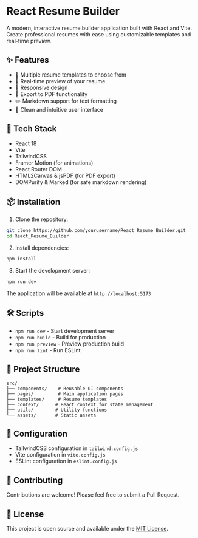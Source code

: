 # React Resume Builder

A modern, interactive resume builder application built with React and Vite. Create professional resumes with ease using customizable templates and real-time preview.

## ✨ Features

- 📝 Multiple resume templates to choose from
- 🎨 Real-time preview of your resume
- 📱 Responsive design
- 💾 Export to PDF functionality
- ✏️ Markdown support for text formatting
- 🎯 Clean and intuitive user interface

## 🚀 Tech Stack

- React 18
- Vite
- TailwindCSS
- Framer Motion (for animations)
- React Router DOM
- HTML2Canvas & jsPDF (for PDF export)
- DOMPurify & Marked (for safe markdown rendering)

## 📦 Installation

1. Clone the repository:
```bash
git clone https://github.com/yourusername/React_Resume_Builder.git
cd React_Resume_Builder
```

2. Install dependencies:
```bash
npm install
```

3. Start the development server:
```bash
npm run dev
```

The application will be available at `http://localhost:5173`

## 🛠️ Scripts

- `npm run dev` - Start development server
- `npm run build` - Build for production
- `npm run preview` - Preview production build
- `npm run lint` - Run ESLint

## 📁 Project Structure

```
src/
├── components/    # Reusable UI components
├── pages/         # Main application pages
├── templates/     # Resume templates
├── context/      # React context for state management
├── utils/        # Utility functions
└── assets/       # Static assets
```

## 🔧 Configuration

- TailwindCSS configuration in `tailwind.config.js`
- Vite configuration in `vite.config.js`
- ESLint configuration in `eslint.config.js`

## 🤝 Contributing

Contributions are welcome! Please feel free to submit a Pull Request.

## 📄 License

This project is open source and available under the [MIT License](LICENSE).
